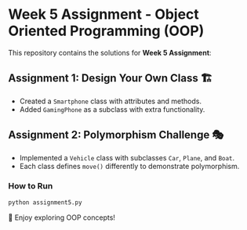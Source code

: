 # Week 5 Assignment - Object Oriented Programming (OOP)

This repository contains the solutions for **Week 5 Assignment**:

## Assignment 1: Design Your Own Class 🏗️
- Created a `Smartphone` class with attributes and methods.
- Added `GamingPhone` as a subclass with extra functionality.

## Assignment 2: Polymorphism Challenge 🎭
- Implemented a `Vehicle` class with subclasses `Car`, `Plane`, and `Boat`.
- Each class defines `move()` differently to demonstrate polymorphism.

### How to Run
```bash
python assignment5.py
```

🎉 Enjoy exploring OOP concepts!

